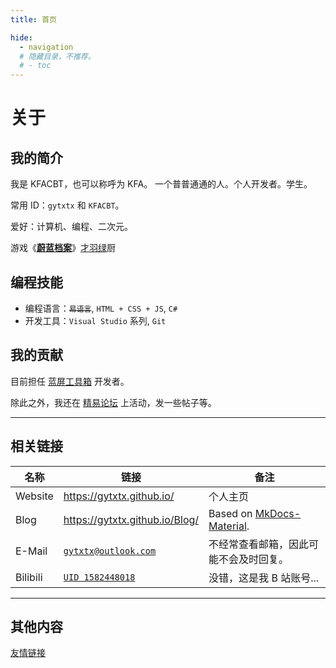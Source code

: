 ```yaml
---
title: 首页

hide:
  - navigation
  # 隐藏目录，不推荐。
  # - toc 
---
```


# 关于

## 我的简介
我是 KFACBT，也可以称呼为 KFA。
一个普普通通的人。个人开发者。学生。

常用 ID：`gytxtx` 和 `KFACBT`。

爱好：计算机、编程、二次元。

游戏《[**蔚蓝档案**](https://bluearchive-cn.com/)》[才羽绿](https://kivo.wiki/data/character/27)厨

## 编程技能
* 编程语言：~~`易语言`~~, `HTML + CSS + JS`, `C#`
* 开发工具：`Visual Studio` 系列, `Git`

## 我的贡献
目前担任 [蓝屏工具箱](https://tools.cnstlapy.cn/) 开发者。

除此之外，我还在 [精易论坛](https://bbs.125.la/home.php?mod=space&uid=714270) 上活动，发一些帖子等。

---

## 相关链接
| 名称 | 链接 | 备注 |
| ---- | ---- | ---- |
| Website | <https://gytxtx.github.io/> | 个人主页 |
| Blog | <https://gytxtx.github.io/Blog/> | Based on [MkDocs-Material](https://squidfunk.github.io/mkdocs-material/). |
| E-Mail | [`gytxtx@outlook.com`](mailto:gytxtx@outlook.com) | 不经常查看邮箱，因此可能不会及时回复。 |
| Bilibili | [`UID 1582448018`](https://space.bilibili.com/1582448018/) | 没错，这是我 B 站账号... |

---

## 其他内容
[友情链接](links.md "友情链接")
